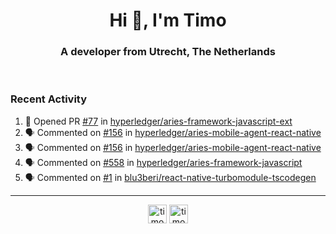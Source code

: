 <h1 align="center">Hi 👋, I'm Timo</h1>
<h3 align="center">A developer from Utrecht, The Netherlands</h3>
<br/>
<!-- https://github.com/rahuldkjain/github-profile-readme-generator --!>

<!--  <p align="left"><img src="https://github-readme-stats.vercel.app/api?username=timoglastra&show_icons=true&count_private=true&" alt="timoglastra" /></p> --!>

<!--
Github language stats
<p align="left"><img src="https://github-readme-stats.vercel.app/api/top-langs/?username=timoglastra&layout=compact" alt="timoglastra" /><p>
-->

<!-- Codestats language stats -->
<!-- <p align="left"><img src="https://codestats-readme.vercel.app/api/top-langs/?username=timoglastra&layout=compact&language_count=12" alt="timoglastra" /><p>    --!>
  
<h3>Recent Activity</h3>

<!--START_SECTION:activity-->
1. 💪 Opened PR [#77](https://github.com/hyperledger/aries-framework-javascript-ext/pull/77) in [hyperledger/aries-framework-javascript-ext](https://github.com/hyperledger/aries-framework-javascript-ext)
2. 🗣 Commented on [#156](https://github.com/hyperledger/aries-mobile-agent-react-native/issues/156) in [hyperledger/aries-mobile-agent-react-native](https://github.com/hyperledger/aries-mobile-agent-react-native)
3. 🗣 Commented on [#156](https://github.com/hyperledger/aries-mobile-agent-react-native/issues/156) in [hyperledger/aries-mobile-agent-react-native](https://github.com/hyperledger/aries-mobile-agent-react-native)
4. 🗣 Commented on [#558](https://github.com/hyperledger/aries-framework-javascript/issues/558) in [hyperledger/aries-framework-javascript](https://github.com/hyperledger/aries-framework-javascript)
5. 🗣 Commented on [#1](https://github.com/blu3beri/react-native-turbomodule-tscodegen/issues/1) in [blu3beri/react-native-turbomodule-tscodegen](https://github.com/blu3beri/react-native-turbomodule-tscodegen)
<!--END_SECTION:activity-->

---

<p align="center">
<a href="https://twitter.com/timoglastra" target="blank"><img align="center" src="https://cdn.jsdelivr.net/npm/simple-icons@3.0.1/icons/twitter.svg" alt="timoglastra" height="30" width="30" /></a>
<a href="https://linkedin.com/in/timoglastra" target="blank"><img align="center" src="https://cdn.jsdelivr.net/npm/simple-icons@3.0.1/icons/linkedin.svg" alt="timoglastra" height="30" width="30" /></a>
</p>



